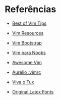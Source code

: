 Referências
===========


-   [Best of Vim Tips](http://www.rayninfo.co.uk/vimtips.html)

-   [Vim Resources](https://github.com/magnunleno/vim-resources)

-   [Vim Bootstrap](http://vim-bootstrap.com/)

-   [Vim para Noobs](http://woliveiras.com.br/vimparanoobs/)

-   [Awesome Vim](https://github.com/divad12/vim-awesome)

-   [Aurelio .vimrc](http://aurelio.net/vim/vimrc-ivan.txt)

-   [Viva o Tux](http://vivaotux.blogspot.com.br/search/label/vim)

-   [Original Latex Fonts](http://www.tug.dk/FontCatalogue/seriffonts.html)

